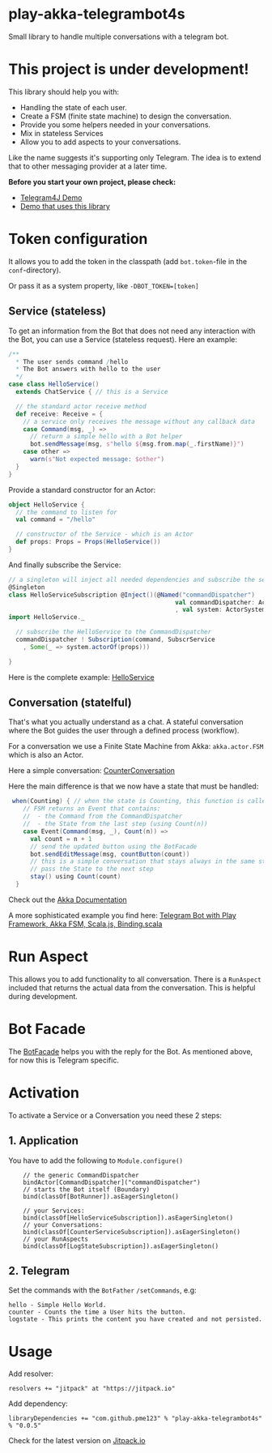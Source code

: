 # play-akka-telegrambot4s
Small library to handle multiple conversations with a telegram bot.

# This project is under development!

This library should help you with:

* Handling the state of each user.
* Create a FSM (finite state machine) to design the conversation.
* Provide you some helpers needed in your conversations.
* Mix in stateless Services
* Allow you to add aspects to your conversations.

Like the name suggests it's supporting only Telegram. The idea is to extend that to other 
messaging provider at a later time.

**Before you start your own project, please check:**

* [Telegram4J Demo](https://github.com/pme123/play-scala-telegrambot4s)
* [Demo that uses this library](https://github.com/pme123/play-akka-telegrambot4s-incidents)
# Token configuration
It allows you to add the token in the classpath (add `bot.token`-file in the `conf`-directory).

Or pass it as a system property, like `-DBOT_TOKEN=[token]`

## Service (stateless)
To get an information from the Bot that does not need any interaction with 
the Bot, you can use a Service (stateless request). 
Here an example:
```scala
/**
  * The user sends command /hello
  * The Bot answers with hello to the user
  */
case class HelloService()
  extends ChatService { // this is a Service

  // the standard actor receive method
  def receive: Receive = {
    // a service only receives the message without any callback data
    case Command(msg, _) =>
      // return a simple hello with a Bot helper
      bot.sendMessage(msg, s"hello ${msg.from.map(_.firstName)}") 
    case other =>
      warn(s"Not expected message: $other")
  }
}
```
Provide a standard constructor for an Actor:
```scala
object HelloService {
  // the command to listen for
  val command = "/hello"

  // constructor of the Service - which is an Actor
  def props: Props = Props(HelloService())
}
```
And finally subscribe the Service:
```scala
// a singleton will inject all needed dependencies and subscribe the service
@Singleton
class HelloServiceSubscription @Inject()(@Named("commandDispatcher")
                                              val commandDispatcher: ActorRef
                                              , val system: ActorSystem) {
import HelloService._

  // subscribe the HelloService to the CommandDispatcher
  commandDispatcher ! Subscription(command, SubscrService
    , Some(_ => system.actorOf(props)))

}
```
Here is the complete example: 
[HelloService](https://raw.githubusercontent.com/pme123/play-akka-telegrambot4s/master/app/pme/bots/examples/services/HelloService.scala)

## Conversation (statelful)
That's what you actually understand as a chat. 
A stateful conversation where the Bot guides the user through a defined process (workflow).

For a conversation we use a Finite State Machine from Akka: `akka.actor.FSM` which is also an Actor.

Here a simple conversation: 
[CounterConversation](https://raw.githubusercontent.com/pme123/play-akka-telegrambot4s/master/app/pme/bots/examples/conversations/CounterConversation.scala)

Here the main difference is that we now have a state that must be handled:
```scala
 when(Counting) { // when the state is Counting, this function is called
    // FSM returns an Event that contains:
    //  - the Command from the CommandDispatcher
    //  - the State from the last step (using Count(n))
    case Event(Command(msg, _), Count(n)) =>
      val count = n + 1
      // send the updated button using the BotFacade
      bot.sendEditMessage(msg, countButton(count))
      // this is a simple conversation that stays always in the same state.
      // pass the State to the next step
      stay() using Count(count)
  }
```
Check out the [Akka Documentation](https://doc.akka.io/docs/akka/2.5/scala/fsm.html)

A more sophisticated example you find here: 
[Telegram Bot with Play Framework, Akka FSM, Scala.js, Binding.scala](https://github.com/pme123/play-akka-telegrambot4s-incidents)

# Run Aspect
This allows you to add functionality to all conversation. 
There is a `RunAspect` included that returns the actual data
from the conversation. This is helpful during development.

# Bot Facade
The [BotFacade](https://github.com/pme123/play-akka-telegrambot4s/blob/0.0.5/app/pme/bots/control/BotFacade.scala)
helps you with the reply for the Bot. 
As mentioned above, for now this is Telegram specific.

# Activation
To activate a Service or a Conversation you need these 2 steps:
## 1. Application
You have to add the following to `Module.configure()`
```
    // the generic CommandDispatcher
    bindActor[CommandDispatcher]("commandDispatcher")
    // starts the Bot itself (Boundary)
    bind(classOf[BotRunner]).asEagerSingleton()

    // your Services:
    bind(classOf[HelloServiceSubscription]).asEagerSingleton()
    // your Conversations:
    bind(classOf[CounterServiceSubscription]).asEagerSingleton()
    // your RunAspects
    bind(classOf[LogStateSubscription]).asEagerSingleton()
```

## 2. Telegram
Set the commands with the `BotFather` `/setCommands`, e.g:
```
hello - Simple Hello World.
counter - Counts the time a User hits the button.
logstate - This prints the content you have created and not persisted.
```

# Usage
Add resolver: 

`resolvers += "jitpack" at "https://jitpack.io"`

Add dependency:

`libraryDependencies += "com.github.pme123" % "play-akka-telegrambot4s" % "0.0.5"`

Check for the latest version on 
[Jitpack.io](https://jitpack.io/#pme123/play-akka-telegrambot4s) 